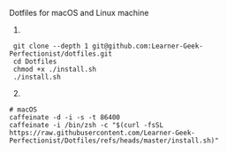  Dotfiles for macOS and Linux machine

1.
```
 git clone --depth 1 git@github.com:Learner-Geek-Perfectionist/dotfiles.git
 cd Dotfiles
 chmod +x ./install.sh
 ./install.sh
```

2.
```
# macOS 
caffeinate -d -i -s -t 86400
caffeinate -i /bin/zsh -c "$(curl -fsSL https://raw.githubusercontent.com/Learner-Geek-Perfectionist/Dotfiles/refs/heads/master/install.sh)"
```


